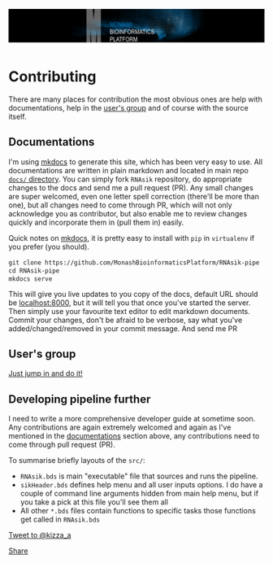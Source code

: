 
![mbp-banner](images/mbp_banner.png)

# Contributing

There are many places for contribution the most obvious ones are help with documentations, help in the [user's group](https://groups.google.com/forum/#!forum/rnasik)
and of course with the source itself.

## Documentations

I'm using [mkdocs](https://github.com/mkdocs/mkdocs) to generate this site, which has been very easy to use.
All documentations are written in plain markdown and located in main repo [`docs/` directory](https://github.com/MonashBioinformaticsPlatform/RNAsik-pipe/tree/master/docs). You can simply fork `RNAsik` repository, do appropriate changes to the docs and send me a pull request (PR). Any small changes are super welcomed, even one letter spell correction (there'll be more than one), but all changes need to come through PR, which will not only acknowledge you as contributor, but also enable me to review changes quickly and incorporate them in (pull them in) easily.

Quick notes on [mkdocs](https://github.com/mkdocs/mkdocs), it is pretty easy to install with `pip` in `virtualenv` if you prefer (you should).

```
git clone https://github.com/MonashBioinformaticsPlatform/RNAsik-pipe
cd RNAsik-pipe
mkdocs serve
```

This will give you live updates to you copy of the docs, default URL should be [localhost:8000](localhost:8000), but it will tell you that once you've started the server. Then simply use your favourite text editor to edit markdown documents. Commit your changes, don't be afraid to be verbose, say what you've added/changed/removed in your commit message. And send me PR

## User's group

[Just jump in and do it!](https://groups.google.com/forum/#!forum/rnasik)

## Developing pipeline further

I need to write a more comprehensive developer guide at sometime soon. Any contributions are again extremely welcomed and again as I've mentioned in the [documentations](#documentations) section above, any contributions need to come through pull request (PR). 

To summarise briefly layouts of the `src/`:

- `RNAsik.bds` is main "executable" file that sources and runs the pipeline. 
- `sikHeader.bds` defines help menu and all user inputs options. I do have a couple of command line 
arguments hidden from main help menu, but if you take a pick at this file you'll see them all
- All other `*.bds` files contain functions to specific tasks those functions get called in `RNAsik.bds`


<p><a href="https://twitter.com/intent/tweet?screen_name=kizza_a" class="twitter-mention-button" data-size="large" data-show-count="false">Tweet to @kizza_a</a><script async src="//platform.twitter.com/widgets.js" charset="utf-8"></script> </p>

<p class="twitter-btn">
<a class="twitter-share-button"
  href="https://twitter.com/intent/tweet?text=Hey%20I%27m%20using%20this%20fully%20sick%20RNAseq%20pipeline%20It%27s%20sik%20easy%20http%3A%2F%2Fgithub%2Ecom%2Fmonashbioinformaticsplatform%2FRNAsik%2Dpipe%20by%20%40kizza%5Fa%20from%20%40MonashBioinfo" data-size="large">
Share</a>
</p>
